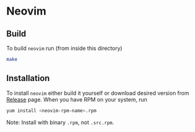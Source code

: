 # Neovim

## Build

To build `neovim` run (from inside this directory)

```bash
make
```

## Installation

To install `neovim` either build it yourself 
or download desired version from [Release](https://github.com/petkovicdanilo/custom-rpms/releases)
page. When you have RPM on your system, run

```bash
yum install <neovim-rpm-name>.rpm
```

Note: Install with binary `.rpm`, not `.src.rpm`.
